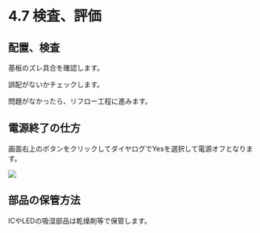 # 4.7 検査、評価

## 配置、検査

基板のズレ具合を確認します。

誤配がないかチェックします。

問題がなかったら、リフロー工程に進みます。

## 電源終了の仕方

画面右上のボタンをクリックしてダイヤログでYesを選択して電源オフとなります。

![](./img/PIC028.JPG)


## 部品の保管方法

ICやLEDの吸湿部品は乾燥剤等で保管します。
